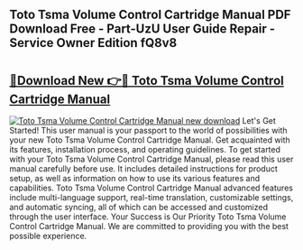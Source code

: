 ## Toto Tsma Volume Control Cartridge Manual PDF Download Free - Part-UzU User Guide Repair - Service Owner Edition fQ8v8

# <h2><a href="http://bc17008.oget.top/?id=Toto+Tsma+Volume+Control+Cartridge+Manual">🔗Download New 👉🔴 Toto Tsma Volume Control Cartridge Manual</a></h2>

[![Toto Tsma Volume Control Cartridge Manual new download](https://i.imgur.com/5g1atiW.png)](http://bc17008.oget.top/?id=Toto+Tsma+Volume+Control+Cartridge+Manual)
Let's Get Started! This user manual is your passport to the world of possibilities with your new Toto Tsma Volume Control Cartridge Manual. Get acquainted with its features, installation process, and operating guidelines. To get started with your Toto Tsma Volume Control Cartridge Manual, please read this user manual carefully before use. It includes detailed instructions for product setup, as well as information on how to use its various features and capabilities. Toto Tsma Volume Control Cartridge Manual advanced features include multi-language support, real-time translation, customizable settings, and automatic syncing, all of which can be accessed and customized through the user interface. Your Success is Our Priority Toto Tsma Volume Control Cartridge Manual. We are committed to providing you with the best possible experience.
